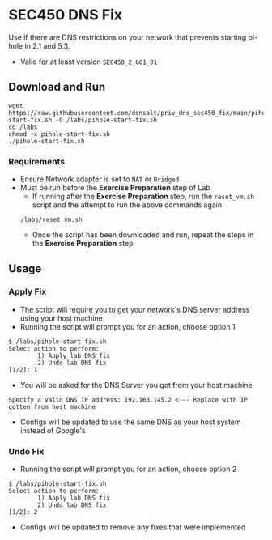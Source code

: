 # SEC450 DNS Fix

Use if there are DNS restrictions on your network that prevents starting pi-hole in 2.1 and 5.3.

- Valid for at least version `SEC450_2_G01_01`

## Download and Run

```
wget https://raw.githubusercontent.com/dsnsalt/priv_dns_sec450_fix/main/pihole-start-fix.sh -O /labs/pihole-start-fix.sh
cd /labs
chmod +x pihole-start-fix.sh
./pihole-start-fix.sh
```

### Requirements

- Ensure Network adapter is set to `NAT` or `Bridged`
- Must be run before the **Exercise Preparation** step of Lab
    - If running after the **Exercise Preparation** step, run the `reset_vm.sh` script and the attempt to run the above commands again
    ```
    /labs/reset_vm.sh 
    ```
    - Once the script has been downloaded and run, repeat the steps in the **Exercise Preparation** step
    
## Usage

### Apply Fix

- The script will require you to get your network's DNS server address using your host machine
- Running the script will prompt you for an action, choose option 1

```
$ /labs/pihole-start-fix.sh
Select action to perform:
        1) Apply lab DNS fix
        2) Undo lab DNS fix
[1/2]: 1
```
- You will be asked for the DNS Server you got from your host machine

```
Specify a valid DNS IP address: 192.168.145.2 <--- Replace with IP gotten from host machine
```

- Configs will be updated to use the same DNS as your host system instead of Google's

### Undo Fix

- Running the script will prompt you for an action, choose option 2

```
$ /labs/pihole-start-fix.sh
Select action to perform:
        1) Apply lab DNS fix
        2) Undo lab DNS fix
[1/2]: 2
```

- Configs will be updated to remove any fixes that were implemented
